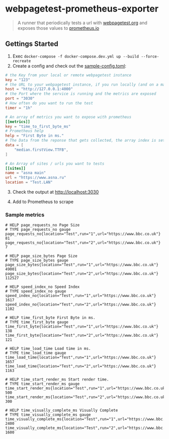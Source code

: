 # webpagetest-prometheus-exporter
> A runner that periodically tests a url with [webpagetest.org](https://www.webpagetest.org) and exposes those values to [prometheus.io](https://prometheus.io)

## Gettings Started
1. Exec `docker-compose -f docker-compose.dev.yml up --build --force-recreate`
2. Create a config and check out the [sample-config.toml](./config-dev.toml):

```toml
# the Key from your local or remote webpagetest instance
key = "123"
# the URL to your webpagetest instance, if you run locally (and on a mac, use your real ip)
host = "http://127.0.0.1:4000"
# the Port where the service is running and the metrics are exposed
port = "3030"
# How often do you want to run the test
timer = "1h"

# An array of metrics you want to expose with prometheus
[[metrics]]
key = "time_to_first_byte_ms"
# Prometheus help
help = "First Byte in ms."
# The Data from the reponse that gets collected, the array index is set as run
data = [
    "median.firstView.TTFB",
]

# An Array of sites / urls you want to tests
[[sites]]
name = "asna main"
url = "https://www.asna.ru"
location = "Test.LAN"
```

3. Check the output at [http://localhost:3030](http://localhost:3030)

4. Add to Prometheus to scrape

### Sample metrics

```text
# HELP page_requests_no Page Size
# TYPE page_requests_no gauge
page_requests_no{location="Test",run="1",url="https://www.bbc.co.uk"} 81
page_requests_no{location="Test",run="2",url="https://www.bbc.co.uk"} 7

# HELP page_size_bytes Page Size
# TYPE page_size_bytes gauge
page_size_bytes{location="Test",run="1",url="https://www.bbc.co.uk"} 49001
page_size_bytes{location="Test",run="2",url="https://www.bbc.co.uk"} 112527

# HELP speed_index_no Speed Index
# TYPE speed_index_no gauge
speed_index_no{location="Test",run="1",url="https://www.bbc.co.uk"} 1617
speed_index_no{location="Test",run="2",url="https://www.bbc.co.uk"} 1102

# HELP time_first_byte First Byte in ms.
# TYPE time_first_byte gauge
time_first_byte{location="Test",run="1",url="https://www.bbc.co.uk"} 138
time_first_byte{location="Test",run="2",url="https://www.bbc.co.uk"} 121

# HELP time_load_time Load time in ms.
# TYPE time_load_time gauge
time_load_time{location="Test",run="1",url="https://www.bbc.co.uk"} 1657
time_load_time{location="Test",run="2",url="https://www.bbc.co.uk"} 1163

# HELP time_start_render_ms Start render time.
# TYPE time_start_render_ms gauge
time_start_render_ms{location="Test",run="1",url="https://www.bbc.co.uk"} 500
time_start_render_ms{location="Test",run="2",url="https://www.bbc.co.uk"} 300

# HELP time_visually_complete_ms Visually Complete
# TYPE time_visually_complete_ms gauge
time_visually_complete_ms{location="Test",run="1",url="https://www.bbc.co.uk"} 2400
time_visually_complete_ms{location="Test",run="2",url="https://www.bbc.co.uk"} 1600
```
